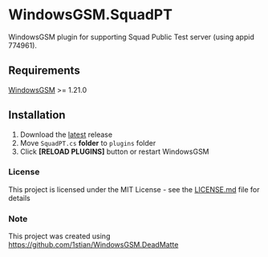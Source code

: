 # WindowsGSM.SquadPT
WindowsGSM plugin for supporting Squad Public Test server (using appid 774961).

## Requirements
[WindowsGSM](https://github.com/WindowsGSM/WindowsGSM) >= 1.21.0

## Installation
1. Download the [latest](https://github.com/DiscoveryOV/WindowsGSM.SquadPT/releases/latest) release
1. Move `SquadPT.cs` **folder** to `plugins` folder
1. Click **[RELOAD PLUGINS]** button or restart WindowsGSM

### License
This project is licensed under the MIT License - see the [LICENSE.md](https://github.com/DiscoveryOV/WindowsGSM.SquadPT/blob/master/LICENSE) file for details

### Note
This project was created using https://github.com/1stian/WindowsGSM.DeadMatte
